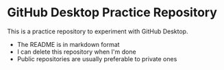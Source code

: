 # GitHub Desktop Practice Repository
 This is a practice repository to experiment with GitHub Desktop.
 - The README is in markdown format
 - I can delete this repository when I'm done
 - Public repositories are usually preferable to private ones
